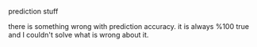 prediction stuff

there is something wrong with prediction accuracy. it is always %100 true and I couldn't solve what is wrong about it. 

